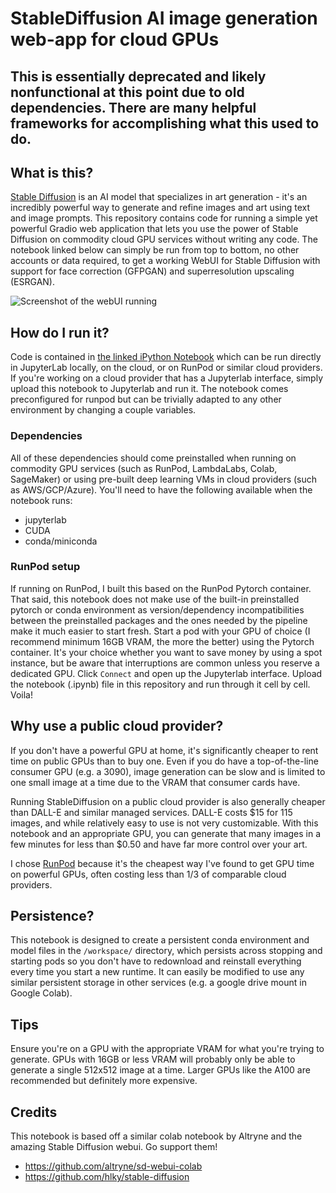 # StableDiffusion AI image generation web-app for cloud GPUs

## This is essentially deprecated and likely nonfunctional at this point due to old dependencies. There are many helpful frameworks for accomplishing what this used to do.

## What is this?
[Stable Diffusion](https://stability.ai/blog/stable-diffusion-public-release) is an AI model that specializes in art generation - it's an incredibly powerful way to generate and refine images and art using text and image prompts. This repository contains code for running a simple yet powerful Gradio web application that lets you use the power of Stable Diffusion on commodity cloud GPU services without writing any code. The notebook linked below can simply be run from top to bottom, no other accounts or data required, to get a working WebUI for Stable Diffusion with support for face correction (GFPGAN) and superresolution upscaling (ESRGAN).

![Screenshot of the webUI running](sd_webgui_runpod_screenshot.jpg)

## How do I run it?
Code is contained in [the linked iPython Notebook](stablediffusion_runpod_adapted_webgui.ipynb) which can be run directly in JupyterLab locally, on the cloud, or on RunPod or similar cloud providers. If you're working on a cloud provider that has a Jupyterlab interface, simply upload this notebook to Jupyterlab and run it. The notebook comes preconfigured for runpod but can be trivially adapted to any other environment by changing a couple variables. 

### Dependencies
All of these dependencies should come preinstalled when running on commodity GPU services (such as RunPod, LambdaLabs, Colab, SageMaker) or using pre-built deep learning VMs in cloud providers (such as AWS/GCP/Azure). You'll need to have the following available when the notebook runs:
- jupyterlab
- CUDA
- conda/miniconda

### RunPod setup
If running on RunPod, I built this based on the RunPod Pytorch container. That said, this notebook does not make use of the built-in preinstalled pytorch or conda environment as version/dependency incompatibilities between the preinstalled packages and the ones needed by the pipeline make it much easier to start fresh. Start a pod with your GPU of choice (I recommend minimum 16GB VRAM, the more the better) using the Pytorch container. It's your choice whether you want to save money by using a spot instance, but be aware that interruptions are common unless you reserve a dedicated GPU. Click `Connect` and open up the Jupyterlab interface. Upload the notebook (.ipynb) file in this repository and run through it cell by cell. Voila!

## Why use a public cloud provider?
If you don't have a powerful GPU at home, it's significantly cheaper to rent time on public GPUs than to buy one. Even if you do have a top-of-the-line consumer GPU (e.g. a 3090), image generation can be slow and is limited to one small image at a time due to the VRAM that consumer cards have. 

Running StableDiffusion on a public cloud provider is also generally cheaper than DALL-E and similar managed services. DALL-E costs $15 for 115 images, and while relatively easy to use is not very customizable. With this notebook and an appropriate GPU, you can generate that many images in a few minutes for less than $0.50 and have far more control over your art.

I chose [RunPod](https://www.runpod.io) because it's the cheapest way I've found to get GPU time on powerful GPUs, often costing less than 1/3 of comparable cloud providers. 

## Persistence?
This notebook is designed to create a persistent conda environment and model files in the `/workspace/` directory, which persists across stopping and starting pods so you don't have to redownload and reinstall everything every time you start a new runtime. It can easily be modified to use any similar persistent storage in other services (e.g. a google drive mount in Google Colab).

## Tips
Ensure you're on a GPU with the appropriate VRAM for what you're trying to generate. GPUs with 16GB or less VRAM will probably only be able to generate a single 512x512 image at a time. Larger GPUs like the A100 are recommended but definitely more expensive.

## Credits
This notebook is based off a similar colab notebook by Altryne and the amazing Stable Diffusion webui. Go support them!
- https://github.com/altryne/sd-webui-colab
- https://github.com/hlky/stable-diffusion
